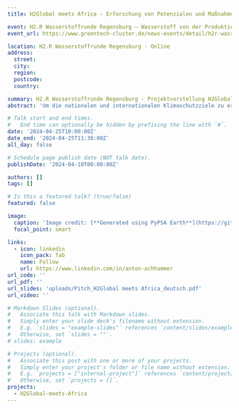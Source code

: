 ```yaml
---
title: H2Global meets Africa - Erforschung von Potenzialen und Maßnahmen für einen gerechten Markthochlauf in Afrika

event: H2.R Wasserstoffrunde Regensburg – Wasserstoff von der Produktion zur Praxis
event_url: https://www.greentech-cluster.de/news-events/detail/h2r-wasserstoff-von-der-produktion-zur-praxis

location: H2.R Wasserstoffrunde Regensburg - Online
address:
  street:
  city:
  region:
  postcode:
  country:

summary: H2.R Wasserstoffrunde Regensburg - Projektvorstellung H2Global meets Africa
abstract: 'Um die nationalen und internationalen Klimaschutzziele zu erreichen, die Energieversorgung Deutschlands und Europas zu diversifizieren sowie versorgungssicherer zu gestalten, ist ein Hochlauf der Wasserstoffwirtschaft national und international von entscheidender Bedeutung. Für diesen Hochlauf sind zwei Faktoren elementar: stabile internationale Partnerschaften und ein stabiler rechtlicher und finanzieller Rahmen. Das Forschungsprojekt hat das Ziel, afrikanischen Partnerländern den Einstieg in die globale Wasserstoffwirtschaft zu erleichtern sowie Potentiale und Maßnahmen zur Förderung eines gerechten Markthochlaufs von Wasserstoff in Afrika und den Transport nach Deutschland aufzuzeigen.'

# Talk start and end times.
#   End time can optionally be hidden by prefixing the line with `#`.
date: '2024-04-25T10:00:00Z'
date_end: '2024-04-25T11:30:00Z'
all_day: false

# Schedule page publish date (NOT talk date).
publishDate: '2024-04-10T00:00:00Z'

authors: []
tags: []

# Is this a featured talk? (true/false)
featured: false

image:
  caption: 'Image credit: [**Generated using PyPSA Earth**](https://github.com/pypsa-meets-earth/pypsa-earth)'
  focal_point: smart

links:
  - icon: linkedin
    icon_pack: fab
    name: Follow
    url: https://www.linkedin.com/in/anton-achhammer
url_code: ''
url_pdf: ''
url_slides: 'uploads/Pitch_H2Global meets Africa_deutsch.pdf'
url_video: ''

# Markdown Slides (optional).
#   Associate this talk with Markdown slides.
#   Simply enter your slide deck's filename without extension.
#   E.g. `slides = "example-slides"` references `content/slides/example-slides.md`.
#   Otherwise, set `slides = ""`.
# slides: example

# Projects (optional).
#   Associate this post with one or more of your projects.
#   Simply enter your project's folder or file name without extension.
#   E.g. `projects = ["internal-project"]` references `content/project/deep-learning/index.md`.
#   Otherwise, set `projects = []`.
projects:
  - H2Global-meets-Africa
---
```


<!-- {{% callout note %}}
Click on the **Slides** button above to view the built-in slides feature.
{{% /callout %}} -->
